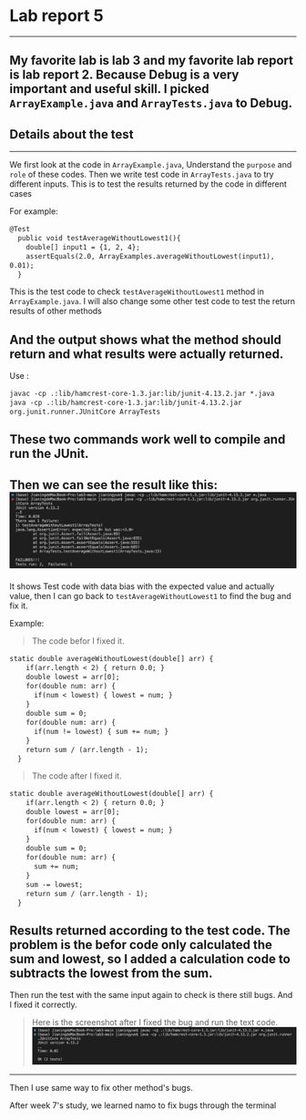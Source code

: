 # Lab report 5
---

My favorite lab is lab 3 and my favorite lab report is lab report 2. Because Debug is a very important and useful skill.
I picked `ArrayExample.java` and `ArrayTests.java` to Debug. 
---

## Details about the test
---

We first look at the code in `ArrayExample.java`, Understand the `purpose` and `role` of these codes.
Then we write test code in `ArrayTests.java` to try different inputs. 
This is to test the results returned by the code in different cases

For example:

```
@Test
  public void testAverageWithoutLowest1(){
    double[] input1 = {1, 2, 4};
    assertEquals(2.0, ArrayExamples.averageWithoutLowest(input1), 0.01);
  }
```

This is the test code to check `testAverageWithoutLowest1` method in `ArrayExample.java`. I will also change some other test code to test the return results of other methods

And the output shows what the method should return and what results were actually returned. 
---

Use :

```
javac -cp .:lib/hamcrest-core-1.3.jar:lib/junit-4.13.2.jar *.java
java -cp .:lib/hamcrest-core-1.3.jar:lib/junit-4.13.2.jar org.junit.runner.JUnitCore ArrayTests
```

These two commands work well to compile and run the JUnit.
---

Then we can see the result like this: 
![Image](lab5-1.png)
---

It shows Test code with data bias with the expected value and actually value, then I can go back to `testAverageWithoutLowest1` to find the bug and fix it.

Example:

> The code befor I fixed it. 

```
static double averageWithoutLowest(double[] arr) {
    if(arr.length < 2) { return 0.0; }
    double lowest = arr[0];
    for(double num: arr) {
      if(num < lowest) { lowest = num; }
    }
    double sum = 0;
    for(double num: arr) {
      if(num != lowest) { sum += num; }
    }
    return sum / (arr.length - 1);
  }
```

> The code after I fixed it.

```
static double averageWithoutLowest(double[] arr) {
    if(arr.length < 2) { return 0.0; }
    double lowest = arr[0];
    for(double num: arr) {
      if(num < lowest) { lowest = num; }
    }
    double sum = 0;
    for(double num: arr) {
      sum += num;
    }
    sum -= lowest; 
    return sum / (arr.length - 1);
  }
```

Results returned according to the test code. The problem is the befor code only calculated the sum and lowest, so I added a calculation code to subtracts the lowest from the sum.
---

Then run the test with the same input again to check is there still bugs. And I fixed it correctly.

> Here is the screenshot after I fixed the bug and run the text code.
![Image](lab5-2.png)
---

Then I use same way to fix other method's bugs.

After week 7's study, we learned namo to fix bugs through the terminal
